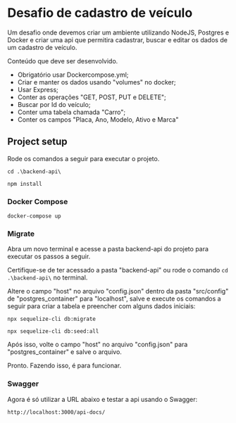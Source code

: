 # Desafio de cadastro de veículo

Um desafio onde devemos criar um ambiente utilizando NodeJS, Postgres e Docker e criar uma api que permitira cadastrar, buscar e editar os dados de um cadastro de veículo.

Conteúdo que deve ser desenvolvido.
- Obrigatório usar Dockercompose.yml;
- Criar e manter os dados usando "volumes" no docker;
- Usar Express;
- Conter as operações "GET, POST, PUT e DELETE";
- Buscar por Id do veículo;
- Conter uma tabela chamada "Carro";
- Conter os campos "Placa, Ano, Modelo, Ativo e Marca"



## Project setup
Rode os comandos a seguir para executar o projeto.

```
cd .\backend-api\
```
```
npm install
```

### Docker Compose
```
docker-compose up
```

### Migrate

Abra um novo terminal e acesse a pasta backend-api do projeto para executar os passos a seguir.

Certifique-se de ter acessado a pasta "backend-api" ou rode o comando ```cd .\backend-api\``` no terminal.

Altere o campo "host" no arquivo "config.json" dentro da pasta "src/config" de "postgres_container" para "localhost", salve e execute os comandos a seguir para criar a tabela e preencher com alguns dados iniciais:

```
npx sequelize-cli db:migrate
```
```
npx sequelize-cli db:seed:all
```

Após isso, volte o campo "host" no arquivo "config.json" para "postgres_container" e salve o arquivo.

Pronto. Fazendo isso, é para funcionar.

### Swagger

Agora é só utilizar a URL abaixo e testar a api usando o Swagger:

```
http://localhost:3000/api-docs/
```



